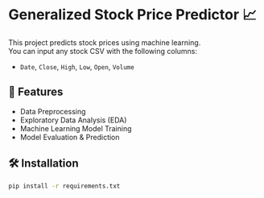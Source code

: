 # Generalized Stock Price Predictor 📈

This project predicts stock prices using machine learning.  
You can input any stock CSV with the following columns:  
- `Date`, `Close`, `High`, `Low`, `Open`, `Volume`  

## 🚀 Features
- Data Preprocessing  
- Exploratory Data Analysis (EDA)  
- Machine Learning Model Training  
- Model Evaluation & Prediction  

## 🛠️ Installation
```bash
pip install -r requirements.txt
